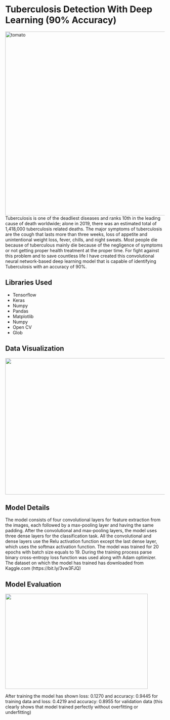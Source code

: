 # Tuberculosis Detection With Deep Learning (90% Accuracy)
<img src="https://cdn.the-scientist.com/assets/articleNo/66278/aImg/33044/tb.jpg" alt="tomato" width="900" height="580">
Tuberculosis is one of the deadliest diseases and ranks 10th in the leading cause of death worldwide; alone in 2019, there was an estimated total of 1,418,000 tuberculosis related deaths. The major symptoms of tuberculosis are the cough that lasts more than three weeks, loss of appetite and unintentional weight loss, fever, chills, and night sweats. Most people die because of tuberculous mainly die because of the negligence of symptoms or not getting proper health treatment at the proper time. For fight against this problem and to save countless life I have created this convolutional neural network-based deep learning model that is capable of identifying Tuberculosis with an accuracy of 90%. 
<h2>Libraries Used</h2>
<ul>
  <li>Tensorflow</li>
  <li>Keras</li>
  <li>Numpy</li>
  <li>Pandas </li>
  <li>Matplotlib</li>
  <li>Numpy</li>
  <li>Open CV</li>
  <li>Glob</li>
</ul> 
<h2>Data Visualization</h2>
<img src="https://github.com/NavinBondade/Tuberculosis_Detection_with_90_percent_accuracy/blob/main/Tuberculosis%20Detection%20with%2090%25%20accuracy/Graps%20and%20Images/Tuberculosis%20Data%20Visualization.jpg" width="730" height="430">
<h2>Model Details</h2>
<p>The model consists of four convolutional layers for feature extraction from the images, each followed by a max-pooling layer and having the same padding. After the convolutional and max-pooling layers, the model uses three dense layers for the classification task. All the convolutional and dense layers use the Relu activation function except the last dense layer, which uses the softmax activation function. The model was trained for 20 epochs with batch size equals to 19. During the training process parse binary cross-entropy loss function was used along with Adam optimizer. The dataset on which the model has trained has downloaded from Kaggle.com (https://bit.ly/3vw3FJQ) </p>
<h2>Model Evaluation</h2>
<img src="https://github.com/NavinBondade/Tuberculosis_Detection_with_90_percent_accuracy/blob/main/Tuberculosis%20Detection%20with%2090%25%20accuracy/Graps%20and%20Images/loss.png" width="450" height="300">
<p>After training the model has shown loss: 0.1270 and accuracy: 0.9445 for training data and loss: 0.4219 and accuracy: 0.8955 for validation data (this clearly shows that model trained perfectly without overfitting or underfitting)</p>
